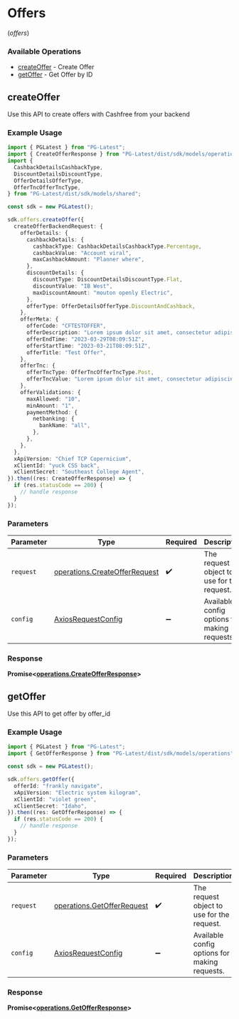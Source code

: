 # Offers
(*offers*)

### Available Operations

* [createOffer](#createoffer) - Create Offer
* [getOffer](#getoffer) - Get Offer by ID

## createOffer

Use this API to create offers with Cashfree from your backend

### Example Usage

```typescript
import { PGLatest } from "PG-Latest";
import { CreateOfferResponse } from "PG-Latest/dist/sdk/models/operations";
import {
  CashbackDetailsCashbackType,
  DiscountDetailsDiscountType,
  OfferDetailsOfferType,
  OfferTncOfferTncType,
} from "PG-Latest/dist/sdk/models/shared";

const sdk = new PGLatest();

sdk.offers.createOffer({
  createOfferBackendRequest: {
    offerDetails: {
      cashbackDetails: {
        cashbackType: CashbackDetailsCashbackType.Percentage,
        cashbackValue: "Account viral",
        maxCashbackAmount: "Planner where",
      },
      discountDetails: {
        discountType: DiscountDetailsDiscountType.Flat,
        discountValue: "IB West",
        maxDiscountAmount: "mouton openly Electric",
      },
      offerType: OfferDetailsOfferType.DiscountAndCashback,
    },
    offerMeta: {
      offerCode: "CFTESTOFFER",
      offerDescription: "Lorem ipsum dolor sit amet, consectetur adipiscing elit",
      offerEndTime: "2023-03-29T08:09:51Z",
      offerStartTime: "2023-03-21T08:09:51Z",
      offerTitle: "Test Offer",
    },
    offerTnc: {
      offerTncType: OfferTncOfferTncType.Post,
      offerTncValue: "Lorem ipsum dolor sit amet, consectetur adipiscing elit",
    },
    offerValidations: {
      maxAllowed: "10",
      minAmount: "1",
      paymentMethod: {
        netbanking: {
          bankName: "all",
        },
      },
    },
  },
  xApiVersion: "Chief TCP Copernicium",
  xClientId: "yuck CSS back",
  xClientSecret: "Southeast College Agent",
}).then((res: CreateOfferResponse) => {
  if (res.statusCode == 200) {
    // handle response
  }
});
```

### Parameters

| Parameter                                                                      | Type                                                                           | Required                                                                       | Description                                                                    |
| ------------------------------------------------------------------------------ | ------------------------------------------------------------------------------ | ------------------------------------------------------------------------------ | ------------------------------------------------------------------------------ |
| `request`                                                                      | [operations.CreateOfferRequest](../../models/operations/createofferrequest.md) | :heavy_check_mark:                                                             | The request object to use for the request.                                     |
| `config`                                                                       | [AxiosRequestConfig](https://axios-http.com/docs/req_config)                   | :heavy_minus_sign:                                                             | Available config options for making requests.                                  |


### Response

**Promise<[operations.CreateOfferResponse](../../models/operations/createofferresponse.md)>**


## getOffer

Use this API to get offer by offer_id

### Example Usage

```typescript
import { PGLatest } from "PG-Latest";
import { GetOfferResponse } from "PG-Latest/dist/sdk/models/operations";

const sdk = new PGLatest();

sdk.offers.getOffer({
  offerId: "frankly navigate",
  xApiVersion: "Electric system kilogram",
  xClientId: "violet green",
  xClientSecret: "Idaho",
}).then((res: GetOfferResponse) => {
  if (res.statusCode == 200) {
    // handle response
  }
});
```

### Parameters

| Parameter                                                                | Type                                                                     | Required                                                                 | Description                                                              |
| ------------------------------------------------------------------------ | ------------------------------------------------------------------------ | ------------------------------------------------------------------------ | ------------------------------------------------------------------------ |
| `request`                                                                | [operations.GetOfferRequest](../../models/operations/getofferrequest.md) | :heavy_check_mark:                                                       | The request object to use for the request.                               |
| `config`                                                                 | [AxiosRequestConfig](https://axios-http.com/docs/req_config)             | :heavy_minus_sign:                                                       | Available config options for making requests.                            |


### Response

**Promise<[operations.GetOfferResponse](../../models/operations/getofferresponse.md)>**

